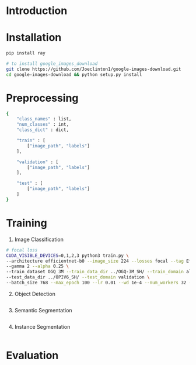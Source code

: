
# Introduction

# Installation
```sh
pip install ray

# to install google_images_download
git clone https://github.com/Joeclinton1/google-images-download.git
cd google-images-download && python setup.py install
```

# Preprocessing 
```sh
{
    "class_names" : list,
    "num_classes" : int,
    "class_dict" : dict,

    "train" : [
        ["image_path", "labels"]
    ],

    "validation" : [
        ["image_path", "labels"]
    ],

    "test" : [
        ["image_path", "labels"]
    ]
}
```

# Training
1. Image Classification

```sh
# focal loss
CUDA_VISIBLE_DEVICES=0,1,2,3 python3 train.py \
--architecture efficientnet-b0 --image_size 224 --losses focal --tag EfficientNet-b0@Focal@OGQ-3M \
--gamma 2 --alpha 0.25 \
--train_dataset OGQ_3M --train_data_dir ../OGQ-3M_SH/ --train_domain all \
--test_data_dir ../OPIV6_SH/ --test_domain validation \
--batch_size 768 --max_epoch 100 --lr 0.01 --wd 1e-4 --num_workers 32 --print_ratio 0.01
```

2. Object Detection

```sh
```

3. Semantic Segmentation

```sh
```

4. Instance Segmentation

```sh
```


# Evaluation

```sh
```